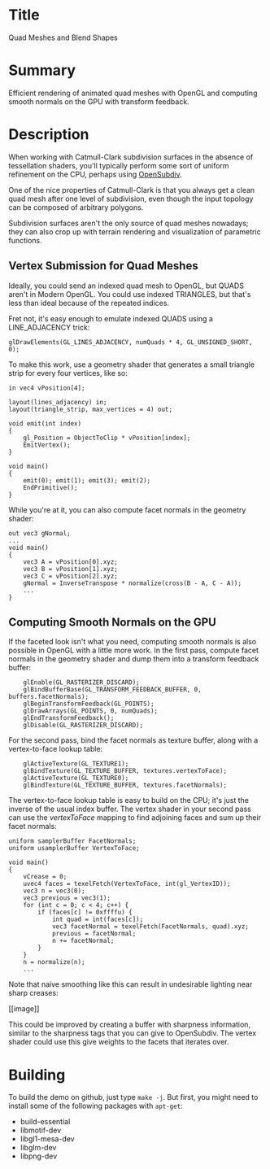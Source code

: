 # Title

Quad Meshes and Blend Shapes

# Summary

Efficient rendering of animated quad meshes with OpenGL and computing smooth normals on the GPU with transform feedback.

# Description

When working with Catmull-Clark subdivision surfaces in the absence of tessellation shaders, you'll typically perform some sort of uniform refinement on the CPU, perhaps using [OpenSubdiv](http://graphics.pixar.com/opensubdiv/index.html).

One of the nice properties of Catmull-Clark is that you always get a clean quad mesh after one level of subdivision, even though the input topology can be composed of arbitrary polygons.

Subdivision surfaces aren't the only source of quad meshes nowadays; they can also crop up with terrain rendering and visualization of parametric functions.

## Vertex Submission for Quad Meshes

Ideally, you could send an indexed quad mesh to OpenGL, but QUADS aren't in Modern OpenGL.  You could use indexed TRIANGLES, but that's less than ideal because of the repeated indices.

Fret not, it's easy enough to emulate indexed QUADS using a LINE_ADJACENCY trick:

    glDrawElements(GL_LINES_ADJACENCY, numQuads * 4, GL_UNSIGNED_SHORT, 0);

To make this work, use a geometry shader that generates a small triangle strip for every four vertices, like so:

    in vec4 vPosition[4];

    layout(lines_adjacency) in;
    layout(triangle_strip, max_vertices = 4) out;

    void emit(int index)
    {
        gl_Position = ObjectToClip * vPosition[index];
        EmitVertex(); 
    }

    void main()
    {
        emit(0); emit(1); emit(3); emit(2);
        EndPrimitive();
    }
    
While you're at it, you can also compute facet normals in the geometry shader:

    out vec3 gNormal;
    ...
    void main()
    {
        vec3 A = vPosition[0].xyz;
        vec3 B = vPosition[1].xyz;
        vec3 C = vPosition[2].xyz;
        gNormal = InverseTranspose * normalize(cross(B - A, C - A));
        ...
    }

## Computing Smooth Normals on the GPU

If the faceted look isn't what you need, computing smooth normals is also possible in OpenGL with a little more work.  In the first pass, compute facet normals in the geometry shader and dump them into a transform feedback buffer:

        glEnable(GL_RASTERIZER_DISCARD);
        glBindBufferBase(GL_TRANSFORM_FEEDBACK_BUFFER, 0, buffers.facetNormals);
        glBeginTransformFeedback(GL_POINTS);
        glDrawArrays(GL_POINTS, 0, numQuads);
        glEndTransformFeedback();
        glDisable(GL_RASTERIZER_DISCARD);

For the second pass, bind the facet normals as texture buffer, along with a vertex-to-face lookup table:

        glActiveTexture(GL_TEXTURE1);
        glBindTexture(GL_TEXTURE_BUFFER, textures.vertexToFace);
        glActiveTexture(GL_TEXTURE0);
        glBindTexture(GL_TEXTURE_BUFFER, textures.facetNormals);

The vertex-to-face lookup table is easy to build on the CPU; it's just the inverse of the usual index buffer.  The vertex shader in your second pass can use the *vertexToFace* mapping to find adjoining faces and sum up their facet normals:

    uniform samplerBuffer FacetNormals;
    uniform usamplerBuffer VertexToFace;
    
    void main()
    {
        vCrease = 0;
        uvec4 faces = texelFetch(VertexToFace, int(gl_VertexID));
        vec3 n = vec3(0);
        vec3 previous = vec3(1);
        for (int c = 0; c < 4; c++) {
            if (faces[c] != 0xffffu) {
                int quad = int(faces[c]);
                vec3 facetNormal = texelFetch(FacetNormals, quad).xyz;
                previous = facetNormal;
                n += facetNormal;
            }
        }
        n = normalize(n);
        ...

Note that naive smoothing like this can result in undesirable lighting near sharp creases:

[[image]]

This could be improved by creating a buffer with sharpness information, similar to the sharpness tags that you can give to OpenSubdiv.  The vertex shader could use this give weights to the facets that iterates over.

# Building

To build the demo on github, just type `make -j`.  But first, you might need to install some of the following packages with `apt-get`:

- build-essential
- libmotif-dev
- libgl1-mesa-dev
- libglm-dev
- libpng-dev
